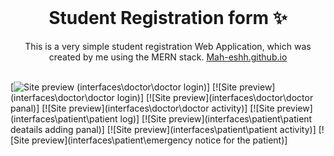 <!-- PROJECT LOGO -->
<br />
<p align="center">
  <h1 align="center">Student Registration form ✨</h1>

  <p align="center">
    This is a very simple student registration Web Application, which was created by me using the MERN stack. 
    <a href="https://Mah-eshh.github.io">Mah-eshh.github.io</a>
    <br />
    <br />
   
  </p>
</p>

[![Site preview](interfaces\welcome) (interfaces\doctor\doctor login)]
[![Site preview](interfaces\doctor\doctor login)]
[![Site preview](interfaces\doctor\doctor panal)]
[![Site preview](interfaces\doctor\doctor activity)]
[![Site preview](interfaces\patient\patient log)]
[![Site preview](interfaces\patient\patient deatails adding panal)]
[![Site preview](interfaces\patient\patient activity)]
[![Site preview](interfaces\patient\emergency notice  for the patient)]